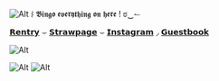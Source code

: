  ![Alt](https://images-wixmp-ed30a86b8c4ca887773594c2.wixmp.com/f/b2e56fe8-765e-4051-999d-7b7c3b97aa0d/dckn851-1ac5728e-c8a3-481c-bd17-c557bcfb0c56.gif?token=eyJ0eXAiOiJKV1QiLCJhbGciOiJIUzI1NiJ9.eyJzdWIiOiJ1cm46YXBwOjdlMGQxODg5ODIyNjQzNzNhNWYwZDQxNWVhMGQyNmUwIiwiaXNzIjoidXJuOmFwcDo3ZTBkMTg4OTgyMjY0MzczYTVmMGQ0MTVlYTBkMjZlMCIsIm9iaiI6W1t7InBhdGgiOiJcL2ZcL2IyZTU2ZmU4LTc2NWUtNDA1MS05OTlkLTdiN2MzYjk3YWEwZFwvZGNrbjg1MS0xYWM1NzI4ZS1jOGEzLTQ4MWMtYmQxNy1jNTU3YmNmYjBjNTYuZ2lmIn1dXSwiYXVkIjpbInVybjpzZXJ2aWNlOmZpbGUuZG93bmxvYWQiXX0.3LT0uNMSDnyWTfp7IcndkbCd0Aj32ujVbxpkWEcjzy4)  ⌇ 𝕭𝖎𝖓𝖌𝖔 𝖊𝖛𝖊𝖗𝖞𝖙𝖍𝖎𝖓𝖌 𝖔𝖓 𝖍𝖊𝖗𝖊 ! ಠ‿↼

[𝗥𝗲𝗻𝘁𝗿𝘆](https://rentry.co/tordbacon) ⌣ [𝗦𝘁𝗿𝗮𝘄𝗽𝗮𝗴𝗲](https://tordbacon.straw.page) ⌣ [𝗜𝗻𝘀𝘁𝗮𝗴𝗿𝗮𝗺](https://www.instagram.com/tordbacon/profilecard/?igsh=MWJ2czlpN29iN21y) ◞ [𝗚𝘂𝗲𝘀𝘁𝗯𝗼𝗼𝗸](https://tordbacon.atabook.org/)

![Alt](https://img1.picmix.com/output/stamp/normal/9/6/1/3/2393169_326ed.gif)

![Alt](https://images-wixmp-ed30a86b8c4ca887773594c2.wixmp.com/f/d8958b8d-64df-482a-84d7-2e68f7f91c85/d1nsuj1-3cab4ca5-c3f1-4316-bf3e-7a65936dd8d6.png?token=eyJ0eXAiOiJKV1QiLCJhbGciOiJIUzI1NiJ9.eyJzdWIiOiJ1cm46YXBwOjdlMGQxODg5ODIyNjQzNzNhNWYwZDQxNWVhMGQyNmUwIiwiaXNzIjoidXJuOmFwcDo3ZTBkMTg4OTgyMjY0MzczYTVmMGQ0MTVlYTBkMjZlMCIsIm9iaiI6W1t7InBhdGgiOiJcL2ZcL2Q4OTU4YjhkLTY0ZGYtNDgyYS04NGQ3LTJlNjhmN2Y5MWM4NVwvZDFuc3VqMS0zY2FiNGNhNS1jM2YxLTQzMTYtYmYzZS03YTY1OTM2ZGQ4ZDYucG5nIn1dXSwiYXVkIjpbInVybjpzZXJ2aWNlOmZpbGUuZG93bmxvYWQiXX0.LUBJ7dTzQ7X852f4TPPK2MjbwUFhjJWIJKNyovwXCsA) ![Alt](https://images-wixmp-ed30a86b8c4ca887773594c2.wixmp.com/f/a9be0e74-7a87-4845-923b-65ee3bda4a41/d2m0225-62755682-4545-418e-8218-6a5b70be6ca5.gif?token=eyJ0eXAiOiJKV1QiLCJhbGciOiJIUzI1NiJ9.eyJzdWIiOiJ1cm46YXBwOjdlMGQxODg5ODIyNjQzNzNhNWYwZDQxNWVhMGQyNmUwIiwiaXNzIjoidXJuOmFwcDo3ZTBkMTg4OTgyMjY0MzczYTVmMGQ0MTVlYTBkMjZlMCIsIm9iaiI6W1t7InBhdGgiOiJcL2ZcL2E5YmUwZTc0LTdhODctNDg0NS05MjNiLTY1ZWUzYmRhNGE0MVwvZDJtMDIyNS02Mjc1NTY4Mi00NTQ1LTQxOGUtODIxOC02YTViNzBiZTZjYTUuZ2lmIn1dXSwiYXVkIjpbInVybjpzZXJ2aWNlOmZpbGUuZG93bmxvYWQiXX0.z2ZOWqwd9sh4bSR8CVb2z0T53mO4rzvZXTzu0qfsUGs)

